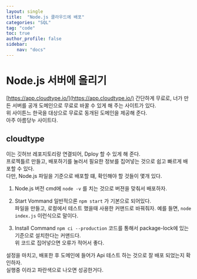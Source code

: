```yaml
---
layout: single
title:  "Node.js 클라우드에 배포"
categories: "SQL"
tag: "code"
toc: true
author_profile: false
sidebar:
    nav: "docs"
---
```


# Node.js 서버에 올리기
[https://app.cloudtype.io/](https://app.cloudtype.io/)
간단하게 무료로, 너가 만든 서버를 공개 도메인으로 무료로 바꿀 수 있게 해 주는 사이트가 있다.  
위 사이튼느 한국을 대상으로 무료로 동개된 도메인을 제공해 준다.  
아주 아름당누 사이트다.  

## cloudtype
이는 깃허브 레포지토리랑 연결되어, Dploy 할 수 있게 해 준다.  
프로젝틀르 만들고, 배포하기를 눌러서 필요한 정보를 집어넣는 것으로 쉽고 빠르게 배포할 수 있다.  
다만, Node.js 파일을 기준으로 배포할 떄, 확인해야 할 것들이 몇개 있다.  

1. Node.js 버전
cmd에 ```node -v```  를 치는 것으로 버젼을 맞춰서 배포하자.  

2. Start Vommand
일반적으론 ```npm start``` 가 기본으로 되어있다.  
파일을 만들고, 로컬에서 테스트 했을때 사용한 커맨드로 바꿔줘자.
예를 들면, ```node index.js``` 이런식으로 말이다.  

3. Install Command
```npm ci --production``` 코드를 통해서 package-lock에 있는 기준으로 설치한다는 커맨드다.  
위 코드로 집어넣으면 오류가 적어서 좋다.  

설정을 마치고, 배포한 후 도메인에 들어가 Api 테스트 하는 것으로 잘 배포 되었는지 확인하자.  
실행중 이라고 파란색으로 나오면 성공한거다.